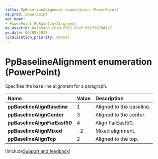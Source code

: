 ```yaml
---
title: PpBaselineAlignment enumeration (PowerPoint)
ms.prod: powerpoint
api_name:
- PowerPoint.PpBaselineAlignment
ms.assetid: 0a7a5ae6-c0e9-8652-01af-6b2f287d41a7
ms.date: 06/08/2017
localization_priority: Normal
---
```



# PpBaselineAlignment enumeration (PowerPoint)

Specifies the base line alignment for a paragraph.



|Name|Value|Description|
|:-----|:-----|:-----|
|**ppBaselineAlignBaseline**|1|Aligned to the baseline.|
|**ppBaselineAlignCenter**|3|Aligned to the center.|
|**ppBaselineAlignFarEast50**|4|Align FarEast50.|
|**ppBaselineAlignMixed**|-2|Mixed alignment.|
|**ppBaselineAlignTop**|2|Aligned to the top.|

[!include[Support and feedback](~/includes/feedback-boilerplate.md)]